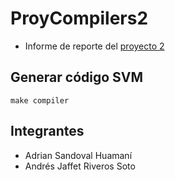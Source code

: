 # ProyCompilers2

- Informe de reporte del [proyecto 2](https://github.com/Sandovl0593/ProjCompilers2/blob/main/informeProy.pdf)
<!-- - Informe de reporte del [proyecto 2](www) -->

## Generar código SVM

```
make compiler
```

## Integrantes

- Adrian Sandoval Huamaní
- Andrés Jaffet Riveros Soto